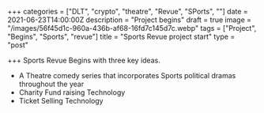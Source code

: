 +++
categories = ["DLT", "crypto", "theatre", "Revue", "SPorts", ""]
date = 2021-06-23T14:00:00Z
description = "Project begins"
draft = true
image = "/images/56f45d1c-960a-436b-af68-16fd7c145d7c.webp"
tags = ["Project", "Begins", "Sports", "revue"]
title = "Sports Revue project start"
type = "post"

+++
Sports Revue Begins with three key ideas. 

* A Theatre comedy series that incorporates Sports political dramas throughout the year
* Charity Fund raising Technology
* Ticket Selling Technology